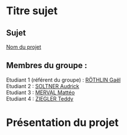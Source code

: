 # Titre sujet   

## Sujet    

[Nom du projet](https://login.github.io/projet/)

## Membres du groupe :

Etudiant 1 (référent du groupe) : [RÖTHLIN Gaël](mailto:gael.rothlin@edu.univ-fcomte.fr?subject=SAE_1_05_06)  
Etudiant 2 : [SOLTNER Audrick](mailto:audrick.soltner@edu.univ-fcomte.fr?subject=SAE_1_05_06)   
Etudiant 3 : [MERVAL Mattéo](mailto:matteo.merval@edu.univ-fcomte.fr?subject=SAE_1_05_06)  
Etudiant 4 : [ZIEGLER Teddy](mailto:teddy.ziegler@edu.univ-fcomte.fr?subject=SAE_1_05_06)  

# Présentation du projet
